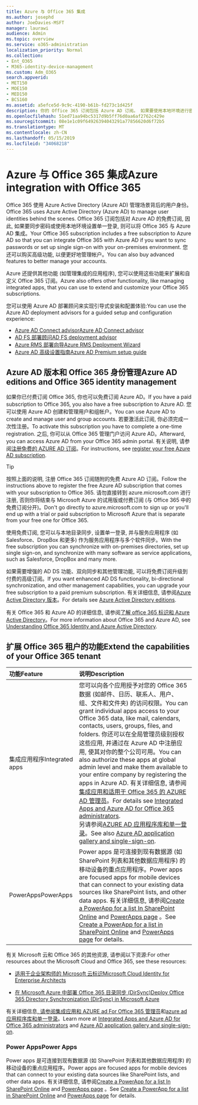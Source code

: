 ```yaml
---
title: Azure 与 Office 365 集成
ms.author: josephd
author: JoeDavies-MSFT
manager: laurawi
audience: Admin
ms.topic: overview
ms.service: o365-administration
localization_priority: Normal
ms.collection:
- Ent_O365
- M365-identity-device-management
ms.custom: Adm_O365
search.appverid:
- MET150
- MOE150
- MED150
- BCS160
ms.assetid: a5efce5d-9c9c-4190-b61b-fd273c1d425f
description: 你的 Office 365 订阅包括 Azure AD 订阅。 如果要使用本地环境进行密码同步或单一登录, 请将 Office 365 与 Azure AD 集成。
ms.openlocfilehash: 51ed71aa94bc5317d9b5ff76d0aa6af2762c429e
ms.sourcegitcommit: 08e1e1c09f64926394043291a77856620d6f72b5
ms.translationtype: MT
ms.contentlocale: zh-CN
ms.lasthandoff: 05/15/2019
ms.locfileid: "34068218"
---
```

# <a name="azure-integration-with-office-365"></a><span data-ttu-id="a575e-104">Azure 与 Office 365 集成</span><span class="sxs-lookup"><span data-stu-id="a575e-104">Azure integration with Office 365</span></span>

<span data-ttu-id="a575e-105">Office 365 使用 Azure Active Directory (Azure AD) 管理场景背后的用户身份。</span><span class="sxs-lookup"><span data-stu-id="a575e-105">Office 365 uses Azure Active Directory (Azure AD) to manage user identities behind the scenes.</span></span> <span data-ttu-id="a575e-106">Office 365 订阅包括对 Azure AD 的免费订阅, 因此, 如果要同步密码或使用本地环境设置单一登录, 则可以将 Office 365 与 Azure AD 集成。</span><span class="sxs-lookup"><span data-stu-id="a575e-106">Your Office 365 subscription includes a free subscription to Azure AD so that you can integrate Office 365 with Azure AD if you want to sync passwords or set up single sign-on with your on-premises environment.</span></span> <span data-ttu-id="a575e-107">您还可以购买高级功能, 以便更好地管理帐户。</span><span class="sxs-lookup"><span data-stu-id="a575e-107">You can also buy advanced features to better manage your accounts.</span></span>
  
<span data-ttu-id="a575e-108">Azure 还提供其他功能 (如管理集成的应用程序), 您可以使用这些功能来扩展和自定义 Office 365 订阅。</span><span class="sxs-lookup"><span data-stu-id="a575e-108">Azure also offers other functionality, like managing integrated apps, that you can use to extend and customize your Office 365 subscriptions.</span></span>
  
<span data-ttu-id="a575e-109">您可以使用 Azure AD 部署顾问来实现引导式安装和配置体验:</span><span class="sxs-lookup"><span data-stu-id="a575e-109">You can use the Azure AD deployment advisors for a guided setup and configuration experience:</span></span>
 - [<span data-ttu-id="a575e-110">Azure AD Connect advisor</span><span class="sxs-lookup"><span data-stu-id="a575e-110">Azure AD Connect advisor</span></span>](https://aka.ms/aadconnectpwsync)
 - [<span data-ttu-id="a575e-111">AD FS 部署顾问</span><span class="sxs-lookup"><span data-stu-id="a575e-111">AD FS deployment advisor</span></span>](https://aka.ms/adfsguidance)
 - [<span data-ttu-id="a575e-112">Azure RMS 部署向导</span><span class="sxs-lookup"><span data-stu-id="a575e-112">Azure RMS Deployment Wizard</span></span>](https://aka.ms/azuremsguidance)
 - [<span data-ttu-id="a575e-113">Azure AD 高级设置指南</span><span class="sxs-lookup"><span data-stu-id="a575e-113">Azure AD Premium setup guide</span></span>](https://aka.ms/aadpguidance)
  
## <a name="azure-ad-editions-and-office-365-identity-management"></a><span data-ttu-id="a575e-114">Azure AD 版本和 Office 365 身份管理</span><span class="sxs-lookup"><span data-stu-id="a575e-114">Azure AD editions and Office 365 identity management</span></span>

<span data-ttu-id="a575e-115">如果你已付费订阅 Office 365, 你也可以免费订阅 Azure AD。</span><span class="sxs-lookup"><span data-stu-id="a575e-115">If you have a paid subscription to Office 365, you also have a free subscription to Azure AD.</span></span> <span data-ttu-id="a575e-116">您可以使用 Azure AD 创建和管理用户和组帐户。</span><span class="sxs-lookup"><span data-stu-id="a575e-116">You can use Azure AD to create and manage user and group accounts.</span></span> <span data-ttu-id="a575e-117">若要激活此订阅, 你必须完成一次性注册。</span><span class="sxs-lookup"><span data-stu-id="a575e-117">To activate this subscription you have to complete a one-time registration.</span></span> <span data-ttu-id="a575e-118">之后, 你可以从 Office 365 管理门户访问 Azure AD。</span><span class="sxs-lookup"><span data-stu-id="a575e-118">Afterward, you can access Azure AD from your Office 365 admin portal.</span></span> <span data-ttu-id="a575e-119">有关说明, 请参阅[注册免费的 AZURE AD 订阅](https://go.microsoft.com/fwlink/p/?LinkId=617127)。</span><span class="sxs-lookup"><span data-stu-id="a575e-119">For instructions, see [register your free Azure AD subscription](https://go.microsoft.com/fwlink/p/?LinkId=617127).</span></span> 
  
> [!TIP]
> <span data-ttu-id="a575e-120">按照上面的说明, 注册 Office 365 订阅随附的免费 Azure AD 订阅。</span><span class="sxs-lookup"><span data-stu-id="a575e-120">Follow the instructions above to register the free Azure AD subscription that comes with your subscription to Office 365.</span></span> <span data-ttu-id="a575e-121">请勿直接转到 azure.microsoft.com 进行注册, 否则你将结束与 Microsoft Azure 的试用版或付费订阅 (与 Office 365 中的免费订阅分开)。</span><span class="sxs-lookup"><span data-stu-id="a575e-121">Don't go directly to azure.microsoft.com to sign up or you'll end up with a trial or paid subscription to Microsoft Azure that is separate from your free one for Office 365.</span></span> 
  
<span data-ttu-id="a575e-122">使用免费订阅, 您可以与本地目录同步, 设置单一登录, 并与服务应用程序 (如 Salesforce、DropBox 和更多) 作为服务应用程序与多个软件同步。</span><span class="sxs-lookup"><span data-stu-id="a575e-122">With the free subscription you can synchronize with on-premises directories, set up single sign-on, and synchronize with many software as service applications, such as Salesforce, DropBox and many more.</span></span>
  
<span data-ttu-id="a575e-123">如果需要增强的 AD DS 功能、双向同步和其他管理功能, 可以将免费订阅升级到付费的高级订阅。</span><span class="sxs-lookup"><span data-stu-id="a575e-123">If you want enhanced AD DS functionality, bi-directional synchronization, and other management capabilities, you can upgrade your free subscription to a paid premium subscription.</span></span> <span data-ttu-id="a575e-124">有关详细信息, 请参阅[Azure Active Directory 版本](https://docs.microsoft.com/azure/active-directory/fundamentals/active-directory-whatis)。</span><span class="sxs-lookup"><span data-stu-id="a575e-124">For details see [Azure Active Directory editions](https://docs.microsoft.com/azure/active-directory/fundamentals/active-directory-whatis).</span></span>
  
<span data-ttu-id="a575e-125">有关 Office 365 和 Azure AD 的详细信息, 请参阅[了解 office 365 标识和 Azure Active Directory](https://support.office.com/article/06a189e7-5ec6-4af2-94bf-a22ea225a7a9)。</span><span class="sxs-lookup"><span data-stu-id="a575e-125">For more information about Office 365 and Azure AD, see [Understanding Office 365 Identity and Azure Active Directory](https://support.office.com/article/06a189e7-5ec6-4af2-94bf-a22ea225a7a9).</span></span>
  
## <a name="extend-the-capabilities-of-your-office-365-tenant"></a><span data-ttu-id="a575e-126">扩展 Office 365 租户的功能</span><span class="sxs-lookup"><span data-stu-id="a575e-126">Extend the capabilities of your Office 365 tenant</span></span>

|<span data-ttu-id="a575e-127">**功能**</span><span class="sxs-lookup"><span data-stu-id="a575e-127">**Feature**</span></span>|<span data-ttu-id="a575e-128">**说明**</span><span class="sxs-lookup"><span data-stu-id="a575e-128">**Description**</span></span>|
|:-----|:-----|
|<span data-ttu-id="a575e-129">集成应用程序</span><span class="sxs-lookup"><span data-stu-id="a575e-129">Integrated apps</span></span>  <br/> |<span data-ttu-id="a575e-130">您可以向各个应用授予对您的 Office 365 数据 (如邮件、日历、联系人、用户、组、文件和文件夹) 的访问权限。</span><span class="sxs-lookup"><span data-stu-id="a575e-130">You can grant individual apps access to your Office 365 data, like mail, calendars, contacts, users, groups, files, and folders.</span></span> <span data-ttu-id="a575e-131">你还可以在全局管理员级别授权这些应用, 并通过在 Azure AD 中注册应用, 使其对你的整个公司可用。</span><span class="sxs-lookup"><span data-stu-id="a575e-131">You can also authorize these apps at global admin level and make them available to your entire company by registering the apps in Azure AD.</span></span> <span data-ttu-id="a575e-132">有关详细信息, 请参阅[集成应用和适用于 Office 365 的 AZURE AD 管理员](https://support.office.com/article/cb2250e3-451e-416f-bf4e-363549652c2a)。</span><span class="sxs-lookup"><span data-stu-id="a575e-132">For details see [Integrated Apps and Azure AD for Office 365 administrators](https://support.office.com/article/cb2250e3-451e-416f-bf4e-363549652c2a).</span></span>  <br/> <span data-ttu-id="a575e-133">另请参阅[AZURE AD 应用程序库和单一登录](https://go.microsoft.com/fwlink/p/?LinkId=698604)。</span><span class="sxs-lookup"><span data-stu-id="a575e-133">See also [Azure AD application gallery and single-sign-on](https://go.microsoft.com/fwlink/p/?LinkId=698604).</span></span>  <br/> |
|<span data-ttu-id="a575e-134">PowerApps</span><span class="sxs-lookup"><span data-stu-id="a575e-134">PowerApps</span></span>  <br/> | <span data-ttu-id="a575e-135">Power apps 是可连接到现有数据源 (如 SharePoint 列表和其他数据应用程序) 的移动设备的重点应用程序。</span><span class="sxs-lookup"><span data-stu-id="a575e-135">Power apps are focused apps for mobile devices that can connect to your existing data sources like SharePoint lists, and other data apps.</span></span> <span data-ttu-id="a575e-136">有关详细信息, 请参阅[Create a PowerApp for a list In SharePoint Online](https://support.office.com/article/9338b2d2-67ac-4b81-8e67-97da27e5e9ab) and [PowerApps page](https://powerapps.microsoft.com/) 。</span><span class="sxs-lookup"><span data-stu-id="a575e-136">See [Create a PowerApp for a list in SharePoint Online](https://support.office.com/article/9338b2d2-67ac-4b81-8e67-97da27e5e9ab) and [PowerApps page](https://powerapps.microsoft.com/) for details.</span></span>  <br/> |
   
<span data-ttu-id="a575e-137">有关 Microsoft 云和 Office 365 的其他资源, 请参阅以下资源:</span><span class="sxs-lookup"><span data-stu-id="a575e-137">For other resources about the Microsoft Cloud and Office 365, see these resources:</span></span>
  
- [<span data-ttu-id="a575e-138">适用于企业架构师的 Microsoft 云标识</span><span class="sxs-lookup"><span data-stu-id="a575e-138">Microsoft Cloud Identity for Enterprise Architects</span></span>](https://go.microsoft.com/fwlink/p/?LinkId=524586)
    
- [<span data-ttu-id="a575e-139">在 Microsoft Azure 中部署 Office 365 目录同步 (DirSync)</span><span class="sxs-lookup"><span data-stu-id="a575e-139">Deploy Office 365 Directory Synchronization (DirSync) in Microsoft Azure</span></span>](https://go.microsoft.com/fwlink/p/?LinkId=517887)
    

<span data-ttu-id="a575e-140">有关详细信息[, 请参阅集成应用和 AZURE ad For Office 365 管理员](integrated-apps-and-azure-ads.md)和[azure ad 应用程序库和单一登录](https://docs.microsoft.com/azure/active-directory/manage-apps/what-is-single-sign-on)。</span><span class="sxs-lookup"><span data-stu-id="a575e-140">Learn more at [Integrated Apps and Azure AD for Office 365 administrators](integrated-apps-and-azure-ads.md) and [Azure AD application gallery and single-sign-on](https://docs.microsoft.com/azure/active-directory/manage-apps/what-is-single-sign-on).</span></span>

### <a name="power-apps"></a><span data-ttu-id="a575e-141">Power Apps</span><span class="sxs-lookup"><span data-stu-id="a575e-141">Power Apps</span></span>
<span data-ttu-id="a575e-142">Power apps 是可连接到现有数据源 (如 SharePoint 列表和其他数据应用程序) 的移动设备的重点应用程序。</span><span class="sxs-lookup"><span data-stu-id="a575e-142">Power apps are focused apps for mobile devices that can connect to your existing data sources like SharePoint lists, and other data apps.</span></span> <span data-ttu-id="a575e-143">有关详细信息, 请参阅[Create a PowerApp for a list In SharePoint Online](https://support.office.com/article/9338b2d2-67ac-4b81-8e67-97da27e5e9ab) and [PowerApps page](https://powerapps.microsoft.com/) 。</span><span class="sxs-lookup"><span data-stu-id="a575e-143">See [Create a PowerApp for a list in SharePoint Online](https://support.office.com/article/9338b2d2-67ac-4b81-8e67-97da27e5e9ab) and [PowerApps page](https://powerapps.microsoft.com/) for details.</span></span>